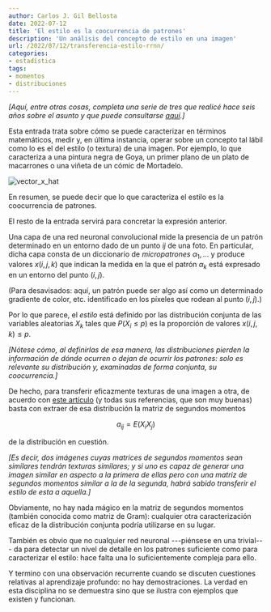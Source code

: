 ```yaml
---
author: Carlos J. Gil Bellosta
date: 2022-07-12
title: 'El estilo es la coocurrencia de patrones'
description: 'Un análisis del concepto de estilo en una imagen'
url: /2022/07/12/transferencia-estilo-rrnn/
categories:
- estadística
tags:
- momentos
- distribuciones
---
```


_[Aquí, entre otras cosas, completa una serie de tres que realicé hace seis años sobre el asunto y que puede consultarse [aquí](https://www.datanalytics.com/2016/09/05/mezclas-de-vectores-iii-las-funciones-involucradas/).]_

Esta entrada trata sobre cómo se puede caracterizar en términos matemáticos, medir y, en última instancia, operar sobre un concepto tal lábil como lo es el del estilo (o textura) de una imagen. Por ejemplo, lo que caracteriza a una pintura negra de Goya, un primer plano de un plato de macarrones o una viñeta de un cómic de Mortadelo.

![vector_x_hat](/wp-uploads/2016/09/vector_x_hat.jpg)

En resumen, se puede decir que lo que caracteriza el estilo es la coocurrencia de patrones.

El resto de la entrada servirá para concretar la expresión anterior.

Una capa de una red neuronal convolucional mide la presencia de un patrón determinado en un entorno dado de un punto $ij$ de una foto. En particular, dicha capa consta de un diccionario de _micropatrones_ $\alpha_1, \dots$ y produce valores $x(i,j,k)$ que indican la medida en la que el patrón $\alpha_k$ está expresado en un entorno del punto $(i,j)$.

(Para desavisados: aquí, un patrón puede ser algo así como un determinado gradiente de color, etc. identificado en los píxeles que rodean al punto $(i,j)$.)

Por lo que parece, el _estilo_ está definido por las distribución conjunta de las variables aleatorias $X_k$ tales que $P(X_i \le p)$ es la proporción de valores $x(i,j,k) \le p$.

_[Nótese cómo, al definirlas de esa manera, las distribuciones pierden la información de dónde ocurren o dejan de ocurrir los patrones: solo es relevante su distribución y, examinadas de forma conjunta, su coocurrencia.]_

De hecho, para transferir eficazmente texturas de una imagen a otra, de acuerdo con
[este artículo](https://gcamp6f.com/2017/12/05/understanding-style-transfer/)
 (y todas sus referencias, que son muy buenas) basta con extraer de esa distribución la matriz de segundos momentos

$$a_{ij} = E(X_i X_j)$$

de la distribución en cuestión.

_[Es decir, dos imágenes cuyas matrices de segundos momentos sean similares tendrán texturas similares; y si uno es capaz de generar una imagen similar en aspecto a la primera de ellas pero con una matriz de segundos momentos similar a la de la segunda, habrá sabido transferir el estilo de esta a aquella.]_

Obviamente, no hay nada mágico en la matriz de segundos momentos (también conocida como matriz de Gram): cualquier otra caracterización eficaz de la distribución conjunta podría utilizarse en su lugar.

También es obvio que no cualquier red neuronal ---piénsese en una trivial--- da para detectar un nivel de detalle en los patrones suficiente como para caracterizar el estilo: hace falta una lo suficientemente compleja para ello.

Y termino con una observación recurrente cuando se discuten cuestiones relativas al aprendizaje profundo: no hay demostraciones. La verdad en esta disciplina no se demuestra sino que se ilustra con ejemplos que existen y funcionan.